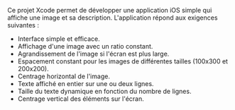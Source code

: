 Ce projet Xcode permet de développer une application iOS simple qui affiche une image et sa description. L'application répond aux exigences suivantes :

- Interface simple et efficace.
- Affichage d'une image avec un ratio constant.
- Agrandissement de l'image si l'écran est plus large.
- Espacement constant pour les images de différentes tailles (100x300 et 200x200).
- Centrage horizontal de l'image.
- Texte affiché en entier sur une ou deux lignes.
- Taille du texte dynamique en fonction du nombre de lignes.
- Centrage vertical des éléments sur l'écran.
